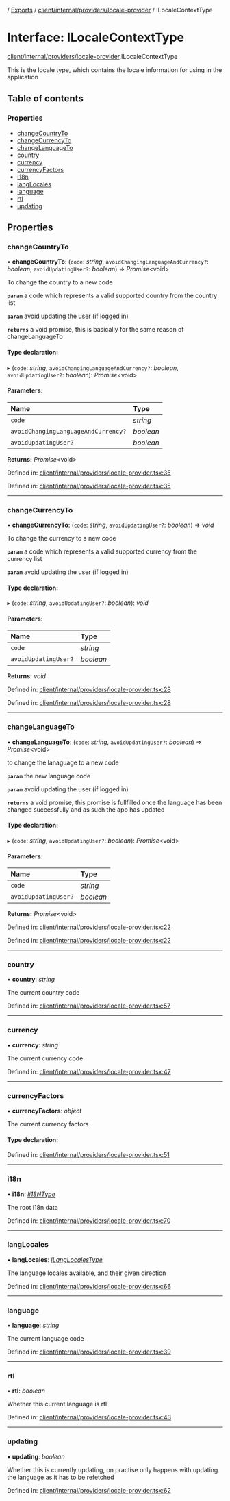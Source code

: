 [](../README.md) / [Exports](../modules.md) / [client/internal/providers/locale-provider](../modules/client_internal_providers_locale_provider.md) / ILocaleContextType

# Interface: ILocaleContextType

[client/internal/providers/locale-provider](../modules/client_internal_providers_locale_provider.md).ILocaleContextType

This is the locale type, which contains the locale
information for using in the application

## Table of contents

### Properties

- [changeCountryTo](client_internal_providers_locale_provider.ilocalecontexttype.md#changecountryto)
- [changeCurrencyTo](client_internal_providers_locale_provider.ilocalecontexttype.md#changecurrencyto)
- [changeLanguageTo](client_internal_providers_locale_provider.ilocalecontexttype.md#changelanguageto)
- [country](client_internal_providers_locale_provider.ilocalecontexttype.md#country)
- [currency](client_internal_providers_locale_provider.ilocalecontexttype.md#currency)
- [currencyFactors](client_internal_providers_locale_provider.ilocalecontexttype.md#currencyfactors)
- [i18n](client_internal_providers_locale_provider.ilocalecontexttype.md#i18n)
- [langLocales](client_internal_providers_locale_provider.ilocalecontexttype.md#langlocales)
- [language](client_internal_providers_locale_provider.ilocalecontexttype.md#language)
- [rtl](client_internal_providers_locale_provider.ilocalecontexttype.md#rtl)
- [updating](client_internal_providers_locale_provider.ilocalecontexttype.md#updating)

## Properties

### changeCountryTo

• **changeCountryTo**: (`code`: *string*, `avoidChangingLanguageAndCurrency?`: *boolean*, `avoidUpdatingUser?`: *boolean*) => *Promise*<void\>

To change the country to a new code

**`param`** a code which represents a valid supported country from the country list

**`param`** avoid updating the user (if logged in)

**`returns`** a void promise, this is basically for the same reason of changeLanguageTo

#### Type declaration:

▸ (`code`: *string*, `avoidChangingLanguageAndCurrency?`: *boolean*, `avoidUpdatingUser?`: *boolean*): *Promise*<void\>

#### Parameters:

Name | Type |
:------ | :------ |
`code` | *string* |
`avoidChangingLanguageAndCurrency?` | *boolean* |
`avoidUpdatingUser?` | *boolean* |

**Returns:** *Promise*<void\>

Defined in: [client/internal/providers/locale-provider.tsx:35](https://github.com/onzag/itemize/blob/55e63f2c/client/internal/providers/locale-provider.tsx#L35)

Defined in: [client/internal/providers/locale-provider.tsx:35](https://github.com/onzag/itemize/blob/55e63f2c/client/internal/providers/locale-provider.tsx#L35)

___

### changeCurrencyTo

• **changeCurrencyTo**: (`code`: *string*, `avoidUpdatingUser?`: *boolean*) => *void*

To change the currency to a new code

**`param`** a code which represents a valid supported currency from the currency list

**`param`** avoid updating the user (if logged in)

#### Type declaration:

▸ (`code`: *string*, `avoidUpdatingUser?`: *boolean*): *void*

#### Parameters:

Name | Type |
:------ | :------ |
`code` | *string* |
`avoidUpdatingUser?` | *boolean* |

**Returns:** *void*

Defined in: [client/internal/providers/locale-provider.tsx:28](https://github.com/onzag/itemize/blob/55e63f2c/client/internal/providers/locale-provider.tsx#L28)

Defined in: [client/internal/providers/locale-provider.tsx:28](https://github.com/onzag/itemize/blob/55e63f2c/client/internal/providers/locale-provider.tsx#L28)

___

### changeLanguageTo

• **changeLanguageTo**: (`code`: *string*, `avoidUpdatingUser?`: *boolean*) => *Promise*<void\>

to change the lanaguage to a new code

**`param`** the new language code

**`param`** avoid updating the user (if logged in)

**`returns`** a void promise, this promise is fullfilled once the language
has been changed successfully and as such the app has updated

#### Type declaration:

▸ (`code`: *string*, `avoidUpdatingUser?`: *boolean*): *Promise*<void\>

#### Parameters:

Name | Type |
:------ | :------ |
`code` | *string* |
`avoidUpdatingUser?` | *boolean* |

**Returns:** *Promise*<void\>

Defined in: [client/internal/providers/locale-provider.tsx:22](https://github.com/onzag/itemize/blob/55e63f2c/client/internal/providers/locale-provider.tsx#L22)

Defined in: [client/internal/providers/locale-provider.tsx:22](https://github.com/onzag/itemize/blob/55e63f2c/client/internal/providers/locale-provider.tsx#L22)

___

### country

• **country**: *string*

The current country code

Defined in: [client/internal/providers/locale-provider.tsx:57](https://github.com/onzag/itemize/blob/55e63f2c/client/internal/providers/locale-provider.tsx#L57)

___

### currency

• **currency**: *string*

The current currency code

Defined in: [client/internal/providers/locale-provider.tsx:47](https://github.com/onzag/itemize/blob/55e63f2c/client/internal/providers/locale-provider.tsx#L47)

___

### currencyFactors

• **currencyFactors**: *object*

The current currency factors

#### Type declaration:

Defined in: [client/internal/providers/locale-provider.tsx:51](https://github.com/onzag/itemize/blob/55e63f2c/client/internal/providers/locale-provider.tsx#L51)

___

### i18n

• **i18n**: [*Ii18NType*](base_root.ii18ntype.md)

The root i18n data

Defined in: [client/internal/providers/locale-provider.tsx:70](https://github.com/onzag/itemize/blob/55e63f2c/client/internal/providers/locale-provider.tsx#L70)

___

### langLocales

• **langLocales**: [*ILangLocalesType*](base_root.ilanglocalestype.md)

The language locales available, and their given direction

Defined in: [client/internal/providers/locale-provider.tsx:66](https://github.com/onzag/itemize/blob/55e63f2c/client/internal/providers/locale-provider.tsx#L66)

___

### language

• **language**: *string*

The current language code

Defined in: [client/internal/providers/locale-provider.tsx:39](https://github.com/onzag/itemize/blob/55e63f2c/client/internal/providers/locale-provider.tsx#L39)

___

### rtl

• **rtl**: *boolean*

Whether this current language is rtl

Defined in: [client/internal/providers/locale-provider.tsx:43](https://github.com/onzag/itemize/blob/55e63f2c/client/internal/providers/locale-provider.tsx#L43)

___

### updating

• **updating**: *boolean*

Whether this is currently updating, on practise only happens
with updating the language as it has to be refetched

Defined in: [client/internal/providers/locale-provider.tsx:62](https://github.com/onzag/itemize/blob/55e63f2c/client/internal/providers/locale-provider.tsx#L62)
